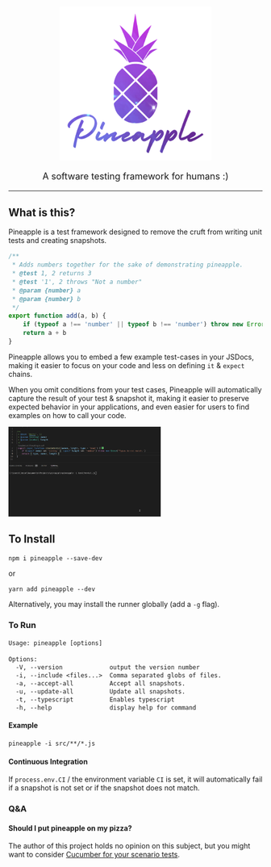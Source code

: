 


<p align="center">
<img width=300 alt="A picture of a pineapple with a galaxy behind it with the word 'pineapple' under it." src="./resources/pineapple.png" /><br/> <p align="center" style="font-size: 18px;">A software testing framework for humans :) </p>

</p>

---
## What is this?

Pineapple is a test framework designed to remove the cruft from writing unit tests and creating snapshots.


```js
/**
 * Adds numbers together for the sake of demonstrating pineapple.
 * @test 1, 2 returns 3
 * @test '1', 2 throws "Not a number"
 * @param {number} a 
 * @param {number} b
 */
export function add(a, b) {
    if (typeof a !== 'number' || typeof b !== 'number') throw new Error('Not a number')
    return a + b
}
```

Pineapple allows you to embed a few example test-cases in your JSDocs, making it easier to focus on your code and less on defining `it` & `expect` chains. 

When you omit conditions from your test cases, Pineapple will automatically capture the result of your test & snapshot it, making it easier to preserve expected behavior in your applications, and even easier for users to find examples on how to call your code.

<img alt="An example of the snapshot functionality where the code is modified and the snapshot fails due to a renamed attribute" src="./resources/snapshot.gif" width=60% />

## To Install

```
npm i pineapple --save-dev
```
or 
```
yarn add pineapple --dev
```



Alternatively, you may install the runner globally (add a `-g` flag).

### To Run

```
Usage: pineapple [options]

Options:
  -V, --version             output the version number
  -i, --include <files...>  Comma separated globs of files.
  -a, --accept-all          Accept all snapshots.
  -u, --update-all          Update all snapshots.
  -t, --typescript          Enables typescript
  -h, --help                display help for command
```



#### Example
```
pineapple -i src/**/*.js
```

#### Continuous Integration

If `process.env.CI` / the environment variable `CI` is set, it will automatically fail if a snapshot is not set or if the snapshot does not match.


### Q&A


#### Should I put pineapple on my pizza?

The author of this project holds no opinion on this subject, but you might want to consider [Cucumber for your scenario tests](https://www.npmjs.com/package/@cucumber/cucumber).